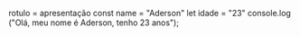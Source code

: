 rotulo = apresentação
const name = "Aderson"
let idade = "23"
console.log ("Olá, meu nome é Aderson, tenho 23 anos");

